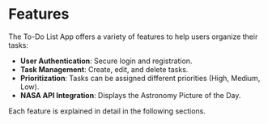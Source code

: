 # Features

The To-Do List App offers a variety of features to help users organize their tasks:

- **User Authentication**: Secure login and registration.
- **Task Management**: Create, edit, and delete tasks.
- **Prioritization**: Tasks can be assigned different priorities (High, Medium, Low).
- **NASA API Integration**: Displays the Astronomy Picture of the Day.

Each feature is explained in detail in the following sections.